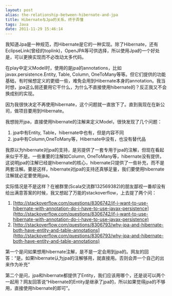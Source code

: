 ```yaml
---
layout: post
alias: the-relationship-between-hibernate-and-jpa
title: Hibernate与Jpa的关系，终于弄懂
tags: Java
date: 2011-11-29 15:46:14
---
```


我知道Jpa是一种规范，而Hibernate是它的一种实现。除了Hibernate，还有EclipseLink(曾经的toplink)，OpenJPA等可供选择，所以使用Jpa的一个好处是，可以更换实现而不必改动太多代码。

在play中定义Model时，使用的是jpa的annotations，比如javax.persistence.Entity, Table, Column, OneToMany等等。但它们提供的功能基础，有时候想定义的更细一些，难免会用到Hibernate本身的annotation。我当时想，jpa这么弱还要用它干什么，为什么不直接使用hibernate的？反正我又不会换成别的实现。

因为我很快决定不再使用hibernate，这个问题就一直放下了。直到我现在在新公司，做项目要用到Hibernate。

<span id="more-588"></span>

我想抛开jpa，直接使用hibernate的注解来定义Model，很快发现了几个问题：

1.  jpa中有Entity, Table，hibernate中也有，但是内容不同
2.  jpa中有Column,OneToMany等，Hibernate中没有，也没有替代品

我原以为hibernate对jpa的支持，是另提供了一套专用于jpa的注解，但现在看起来似乎不是。一些重要的注解如Column, OneToMany等，hibernate没有提供，这说明jpa的注解已经是hibernate的核心，hibernate只提供了一些补充，而不是两套注解。要是这样，hibernate对jpa的支持还真够足量，我们要使用hibernate注解就必定要使用jpa。

实际情况是不是这样？在被群里(Scala交流群132569382)的朋友鄙视一番却没有给出满意答案的时候，我又想起了万能的stackoverflow，上去提了两个问：

1.  [http://stackoverflow.com/questions/8306742/if-i-want-to-use-hibernate-with-annotation-do-i-have-to-use-javax-persistence](http://stackoverflow.com/questions/8306742/if-i-want-to-use-hibernate-with-annotation-do-i-have-to-use-javax-persistence)
2.  [http://stackoverflow.com/questions/8306793/why-jpa-and-hibernate-both-have-entity-and-table-annotations](http://stackoverflow.com/questions/8306793/why-jpa-and-hibernate-both-have-entity-and-table-annotations)

第一个是问如果想用hibernate注解，是不是一定会用到jpa的。网友的回答：“是。如果hibernate认为jpa的注解够用，就直接用。否则会弄一个自己的出来作为补充”

第二个是问，jpa和hibernate都提供了Entity，我们应该用哪个，还是说可以两个一起用？网友回答说“Hibernate的Entity是继承了jpa的，所以如果觉得jpa的不够用，直接使用hibernate的即可”。
